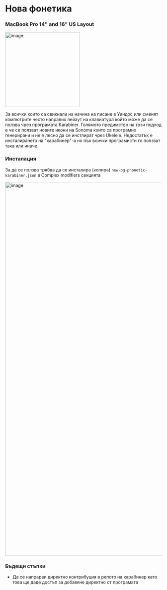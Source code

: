 # Нова фонетика

### MacBook Pro 14" and 16" US Layout

<img width="240" alt="image" src="https://github.com/dilomo/NewBulgarianPhonetic_MacOS_KBLayout/assets/62781182/15857c82-b8ba-4783-9ece-2be22018e322">

За всички които са свикнали на начина на писане в Уиндос или сменят компютрите често направих лейаут на клавиатура който може да се ползва чрез програмата Karabiner. Голямото предимство на този подход е че се ползват новите икони на Sonoma които са програмно генерирани и не е лесно да се инстлират чрез Ukelele. Недостатък е инсталирането на "карабинер"-а но пък всички програмисти го ползват така или иначе.

### Инсталация

За да се ползва трябва да се инсталира (копира) ```new-bg-phonetic-karabiner.json``` в Complex modifiers секцията

<img width="1200" alt="image" src="https://github.com/dilomo/NewBulgarianPhonetic_MacOS_KBLayout/assets/62781182/1e1e40c2-6998-43de-9146-888b9f45cda0">

### Бъдещи стъпки

- Да се напрарви директно контрибуция в репото на карабинер като това ще даде достъп за добавяне директно от програмата


